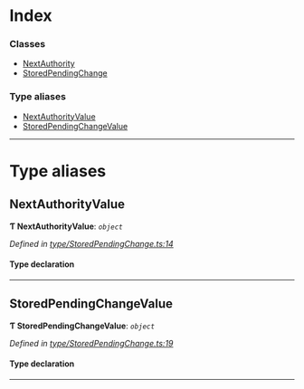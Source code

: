 

# Index

### Classes

* [NextAuthority](../classes/_type_storedpendingchange_.nextauthority.md)
* [StoredPendingChange](../classes/_type_storedpendingchange_.storedpendingchange.md)

### Type aliases

* [NextAuthorityValue](_type_storedpendingchange_.md#nextauthorityvalue)
* [StoredPendingChangeValue](_type_storedpendingchange_.md#storedpendingchangevalue)

---

# Type aliases

<a id="nextauthorityvalue"></a>

##  NextAuthorityValue

**Ƭ NextAuthorityValue**: *`object`*

*Defined in [type/StoredPendingChange.ts:14](https://github.com/polkadot-js/api/blob/2768306/packages/types/src/type/StoredPendingChange.ts#L14)*

#### Type declaration

___
<a id="storedpendingchangevalue"></a>

##  StoredPendingChangeValue

**Ƭ StoredPendingChangeValue**: *`object`*

*Defined in [type/StoredPendingChange.ts:19](https://github.com/polkadot-js/api/blob/2768306/packages/types/src/type/StoredPendingChange.ts#L19)*

#### Type declaration

___


